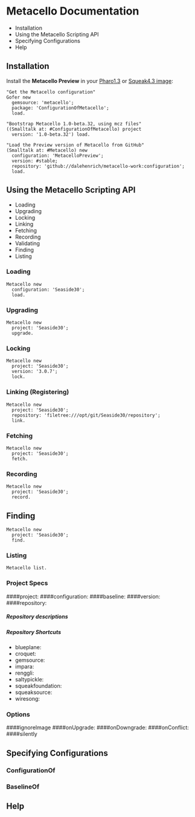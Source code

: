 # Metacello Documentation

* Installation
* Using the Metacello Scripting API
* Specifying Configurations
* Help

## Installation

Install the **Metacello Preview** in your [Pharo1.3][1] or [Squeak4.3 image][2]:

```Smalltalk
"Get the Metacello configuration"
Gofer new
  gemsource: 'metacello';
  package: 'ConfigurationOfMetacello';
  load.

"Bootstrap Metacello 1.0-beta.32, using mcz files"
((Smalltalk at: #ConfigurationOfMetacello) project 
  version: '1.0-beta.32') load.

"Load the Preview version of Metacello from GitHub"
(Smalltalk at: #Metacello) new
  configuration: 'MetacelloPreview';
  version: #stable;
  repository: 'github://dalehenrich/metacello-work:configuration';
  load.
```

## Using the Metacello Scripting API

* Loading
* Upgrading
* Locking
* Linking
* Fetching
* Recording
* Validating
* Finding
* Listing

### Loading

```Smalltalk
Metacello new
  configuration: 'Seaside30';
  load.
```

### Upgrading

```Smalltalk
Metacello new
  project: 'Seaside30';
  upgrade.
```

### Locking

```Smalltalk
Metacello new
  project: 'Seaside30';
  version: '3.0.7';
  lock.
```

### Linking (Registering)

```Smalltalk
Metacello new
  project: 'Seaside30';
  repository: 'filetree:///opt/git/Seaside30/repository';
  link.
```

### Fetching

```Smalltalk
Metacello new
  project: 'Seaside30';
  fetch.
```

### Recording

```Smalltalk
Metacello new
  project: 'Seaside30';
  record.
```

## Finding

```Smalltalk
Metacello new
  project: 'Seaside30';
  find.
```

### Listing

```Smalltalk
Metacello list.
```

### Project Specs
####project:
####configuration:
####baseline:
####version:
####repository:
##### Repository descriptions
##### Repository Shortcuts

* blueplane:
* croquet:
* gemsource:
* impara:
* renggli:
* saltypickle:
* squeakfoundation:
* squeaksource:
* wiresong:

### Options
####ignoreImage
####onUpgrade:
####onDowngrade:
####onConflict:
####silently
## Specifying Configurations

### ConfigurationOf
### BaselineOf

## Help

[1]: http://www.pharo-project.org/pharo-download/release-1-3
[2]: http://www.squeak.org/Download/

